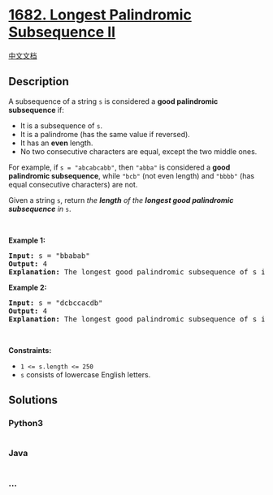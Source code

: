 # [1682. Longest Palindromic Subsequence II](https://leetcode.com/problems/longest-palindromic-subsequence-ii)

[中文文档](/solution/1600-1699/1682.Longest%20Palindromic%20Subsequence%20II/README.md)

## Description

<p>A subsequence of a string <code>s</code> is considered a <strong>good palindromic subsequence</strong> if:</p>

<ul>
	<li>It is a subsequence of <code>s</code>.</li>
	<li>It is a palindrome (has the same value if reversed).</li>
	<li>It has an <strong>even</strong> length.</li>
	<li>No two consecutive characters are equal, except the two middle ones.</li>
</ul>

<p>For example, if <code>s = &quot;abcabcabb&quot;</code>, then <code>&quot;abba&quot;</code> is considered a <strong>good palindromic subsequence</strong>, while <code>&quot;bcb&quot;</code> (not even length) and <code>&quot;bbbb&quot;</code> (has equal consecutive characters) are not.</p>

<p>Given a string <code>s</code>, return <em>the <strong>length</strong> of the <strong>longest good palindromic subsequence</strong> in </em><code>s</code>.</p>

<p>&nbsp;</p>
<p><strong>Example 1:</strong></p>

<pre>
<strong>Input:</strong> s = &quot;bbabab&quot;
<strong>Output:</strong> 4
<strong>Explanation:</strong> The longest good palindromic subsequence of s is &quot;baab&quot;.
</pre>

<p><strong>Example 2:</strong></p>

<pre>
<strong>Input:</strong> s = &quot;dcbccacdb&quot;
<strong>Output:</strong> 4
<strong>Explanation:</strong> The longest good palindromic subsequence of s is &quot;dccd&quot;.
</pre>

<p>&nbsp;</p>
<p><strong>Constraints:</strong></p>

<ul>
	<li><code>1 &lt;= s.length &lt;= 250</code></li>
	<li><code>s</code> consists of lowercase English letters.</li>
</ul>

## Solutions

<!-- tabs:start -->

### **Python3**

```python

```

### **Java**

```java

```

### **...**

```

```

<!-- tabs:end -->
